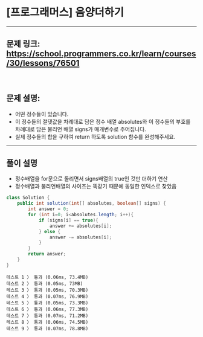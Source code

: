 # [프로그래머스] 음양더하기

---

## 문제 링크: https://school.programmers.co.kr/learn/courses/30/lessons/76501

<br>

## 문제 설명:

 - 어떤 정수들이 있습니다. 
 - 이 정수들의 절댓값을 차례대로 담은 정수 배열 absolutes와 이 정수들의 부호를 차례대로 담은 불리언 배열 signs가 매개변수로 주어집니다. 
 - 실제 정수들의 합을 구하여 return 하도록 solution 함수를 완성해주세요.

---

## 풀이 설명

- 정수배열을 for문으로 돌리면서 signs배열의 true인 것만 더하기 연산
- 정수배열과 불리언배열의 사이즈는 똑같기 때문에 동일한 인덱스로 찾았음

```java
class Solution {
    public int solution(int[] absolutes, boolean[] signs) {
        int answer = 0;
        for (int i=0; i<absolutes.length; i++){
            if (signs[i] == true){
                answer += absolutes[i];
            } else {
                answer -= absolutes[i];
            }
        }
        return answer;
    }
}
```

```text
테스트 1 〉	통과 (0.06ms, 73.4MB)
테스트 2 〉	통과 (0.05ms, 73MB)
테스트 3 〉	통과 (0.05ms, 70.3MB)
테스트 4 〉	통과 (0.07ms, 76.9MB)
테스트 5 〉	통과 (0.05ms, 73.3MB)
테스트 6 〉	통과 (0.06ms, 77.3MB)
테스트 7 〉	통과 (0.07ms, 71.2MB)
테스트 8 〉	통과 (0.06ms, 74.5MB)
테스트 9 〉	통과 (0.07ms, 78.8MB)
```